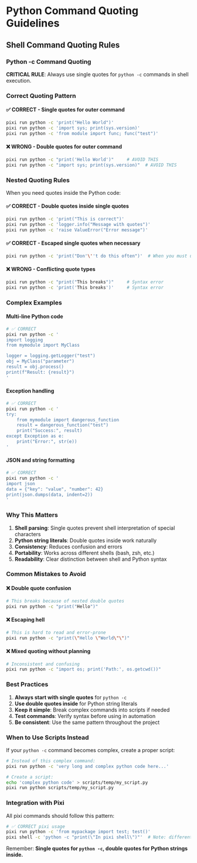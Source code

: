 # Python Command Quoting Guidelines

## Shell Command Quoting Rules

### Python -c Command Quoting

**CRITICAL RULE**: Always use single quotes for `python -c` commands in shell execution.

### Correct Quoting Pattern

#### ✅ CORRECT - Single quotes for outer command
```bash
pixi run python -c 'print("Hello World")'
pixi run python -c 'import sys; print(sys.version)'
pixi run python -c 'from module import func; func("test")'
```

#### ❌ WRONG - Double quotes for outer command
```bash
pixi run python -c "print('Hello World')"     # AVOID THIS
pixi run python -c "import sys; print(sys.version)"  # AVOID THIS
```

### Nested Quoting Rules

When you need quotes inside the Python code:

#### ✅ CORRECT - Double quotes inside single quotes
```bash
pixi run python -c 'print("This is correct")'
pixi run python -c 'logger.info("Message with quotes")'
pixi run python -c 'raise ValueError("Error message")'
```

#### ✅ CORRECT - Escaped single quotes when necessary
```bash
pixi run python -c 'print("Don'\''t do this often")'  # When you must use single quotes inside
```

#### ❌ WRONG - Conflicting quote types
```bash
pixi run python -c "print("This breaks")"     # Syntax error
pixi run python -c 'print('This breaks')'     # Syntax error
```

### Complex Examples

#### Multi-line Python code
```bash
# ✅ CORRECT
pixi run python -c '
import logging
from mymodule import MyClass

logger = logging.getLogger("test")
obj = MyClass("parameter")
result = obj.process()
print(f"Result: {result}")
'
```

#### Exception handling
```bash
# ✅ CORRECT
pixi run python -c '
try:
    from mymodule import dangerous_function
    result = dangerous_function("test")
    print("Success:", result)
except Exception as e:
    print("Error:", str(e))
'
```

#### JSON and string formatting
```bash
# ✅ CORRECT
pixi run python -c '
import json
data = {"key": "value", "number": 42}
print(json.dumps(data, indent=2))
'
```

### Why This Matters

1. **Shell parsing**: Single quotes prevent shell interpretation of special characters
2. **Python string literals**: Double quotes inside work naturally
3. **Consistency**: Reduces confusion and errors
4. **Portability**: Works across different shells (bash, zsh, etc.)
5. **Readability**: Clear distinction between shell and Python syntax

### Common Mistakes to Avoid

#### ❌ Double quote confusion
```bash
# This breaks because of nested double quotes
pixi run python -c "print("Hello")"
```

#### ❌ Escaping hell
```bash
# This is hard to read and error-prone
pixi run python -c "print(\"Hello \"World\"\")"
```

#### ❌ Mixed quoting without planning
```bash
# Inconsistent and confusing
pixi run python -c "import os; print('Path:', os.getcwd())"
```

### Best Practices

1. **Always start with single quotes** for `python -c`
2. **Use double quotes inside** for Python string literals
3. **Keep it simple**: Break complex commands into scripts if needed
4. **Test commands**: Verify syntax before using in automation
5. **Be consistent**: Use the same pattern throughout the project

### When to Use Scripts Instead

If your `python -c` command becomes complex, create a proper script:

```bash
# Instead of this complex command:
pixi run python -c 'very long and complex python code here...'

# Create a script:
echo 'complex python code' > scripts/temp/my_script.py
pixi run python scripts/temp/my_script.py
```

### Integration with Pixi

All pixi commands should follow this pattern:

```bash
# ✅ CORRECT pixi usage
pixi run python -c 'from mypackage import test; test()'
pixi shell -c 'python -c "print(\"In pixi shell\")"'  # Note: different context
```

Remember: **Single quotes for `python -c`, double quotes for Python strings inside.**